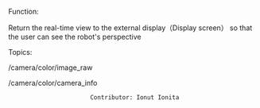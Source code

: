Function: 

  Return the real-time view to the external display（Display screen） so that the user can see the robot's perspective

Topics:

  /camera/color/image_raw
  
  /camera/color/camera_info

                           Contributor: Ionut Ionita

